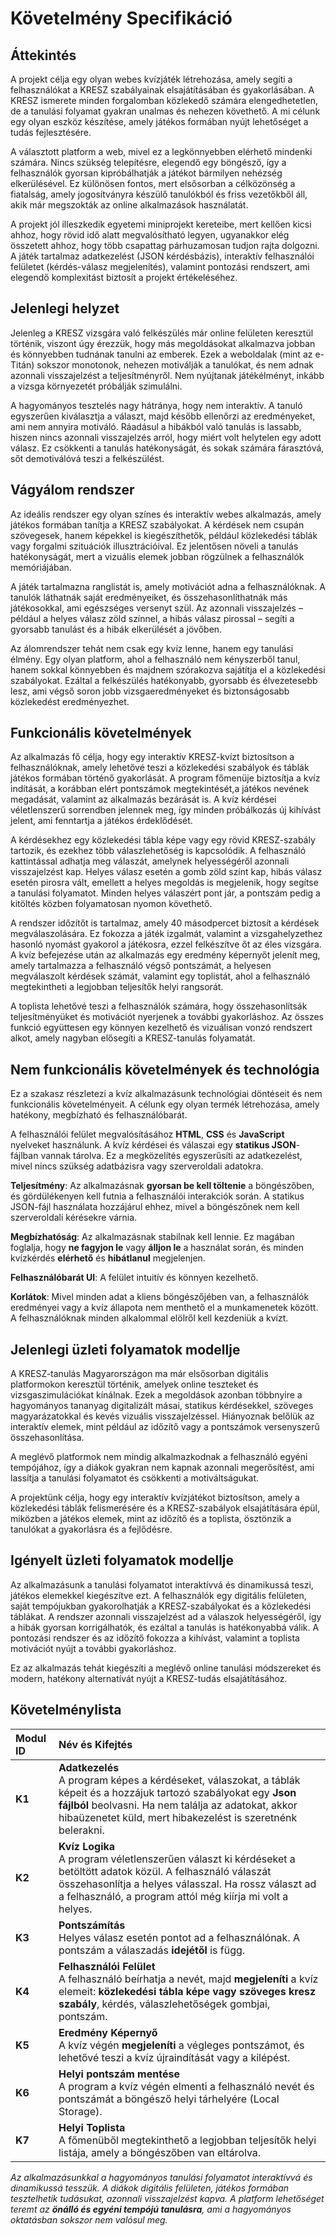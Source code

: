 # Követelmény Specifikáció

## Áttekintés

A projekt célja egy olyan webes kvízjáték létrehozása, amely segíti a felhasználókat a KRESZ szabályainak elsajátításában és gyakorlásában. A KRESZ ismerete minden forgalomban közlekedő számára elengedhetetlen, de a tanulási folyamat gyakran unalmas és nehezen követhető. A mi célunk egy olyan eszköz készítése, amely játékos formában nyújt lehetőséget a tudás fejlesztésére.  

A választott platform a web, mivel ez a legkönnyebben elérhető mindenki számára. Nincs szükség telepítésre, elegendő egy böngésző, így a felhasználók gyorsan kipróbálhatják a játékot bármilyen nehézség elkerülésével. Ez különösen fontos, mert elsősorban a célközönség a fiatalság, amely jogosítványra készülő tanulókból és friss vezetőkből áll, akik már megszokták az online alkalmazások használatát.  

A projekt jól illeszkedik egyetemi miniprojekt kereteibe, mert kellően kicsi ahhoz, hogy rövid idő alatt megvalósítható legyen, ugyanakkor elég összetett ahhoz, hogy több csapattag párhuzamosan tudjon rajta dolgozni. A játék tartalmaz adatkezelést (JSON kérdésbázis), interaktív felhasználói felületet (kérdés-válasz megjelenítés), valamint pontozási rendszert, ami elegendő komplexitást biztosít a projekt értékeléséhez.

## Jelenlegi helyzet

Jelenleg a KRESZ vizsgára való felkészülés már online felületen keresztül történik, viszont úgy érezzük, hogy más megoldásokat alkalmazva jobban és könnyebben tudnának tanulni az emberek. Ezek a weboldalak (mint az e-Titán) sokszor monotonok, nehezen motiválják a tanulókat, és nem adnak azonnali visszajelzést a teljesítményről. Nem nyújtanak játékélményt, inkább a vizsga környezetét próbálják szimulálni.  

A hagyományos tesztelés nagy hátránya, hogy nem interaktív. A tanuló egyszerűen kiválasztja a választ, majd később ellenőrzi az eredményeket, ami nem annyira motiváló. Ráadásul a hibákból való tanulás is lassabb, hiszen nincs azonnali visszajelzés arról, hogy miért volt helytelen egy adott válasz. Ez csökkenti a tanulás hatékonyságát, és sokak számára fárasztóvá, sőt demotiválóvá teszi a felkészülést.

## Vágyálom rendszer

Az ideális rendszer egy olyan színes és interaktív webes alkalmazás, amely játékos formában tanítja a KRESZ szabályokat. A kérdések nem csupán szövegesek, hanem képekkel is kiegészíthetők, például közlekedési táblák vagy forgalmi szituációk illusztrációival. Ez jelentősen növeli a tanulás hatékonyságát, mert a vizuális elemek jobban rögzülnek a felhasználók memóriájában.  

A játék tartalmazna ranglistát is, amely motivációt adna a felhasználóknak. A tanulók láthatnák saját eredményeiket, és összehasonlíthatnák más játékosokkal, ami egészséges versenyt szül. Az azonnali visszajelzés – például a helyes válasz zöld színnel, a hibás válasz pirossal – segíti a gyorsabb tanulást és a hibák elkerülését a jövőben.  

Az álomrendszer tehát nem csak egy kvíz lenne, hanem egy tanulási élmény. Egy olyan platform, ahol a felhasználó nem kényszerből tanul, hanem sokkal könnyebben és majdnem szórakozva sajátítja el a közlekedési szabályokat. Ezáltal a felkészülés hatékonyabb, gyorsabb és élvezetesebb lesz, ami végső soron jobb vizsgaeredményeket és biztonságosabb közlekedést eredményezhet.

## Funkcionális követelmények

Az alkalmazás fő célja, hogy egy interaktív KRESZ-kvízt biztosítson a felhasználóknak, amely lehetővé teszi a közlekedési szabályok és táblák játékos formában történő gyakorlását. A program főmenüje biztosítja a kvíz indítását, a korábban elért pontszámok megtekintését,a játékos nevének megadását, valamint az alkalmazás bezárását is. A kvíz kérdései véletlenszerű sorrendben jelennek meg, így minden próbálkozás új kihívást jelent, ami fenntartja a játékos érdeklődését.

A kérdésekhez egy közlekedési tábla képe vagy egy rövid KRESZ-szabály tartozik, és ezekhez több válaszlehetőség is kapcsolódik. A felhasználó kattintással adhatja meg válaszát, amelynek helyességéről azonnali visszajelzést kap. Helyes válasz esetén a gomb zöld színt kap, hibás válasz esetén pirosra vált, emellett a helyes megoldás is megjelenik, hogy segítse a tanulási folyamatot. Minden helyes válaszért pont jár, a pontszám pedig a kitöltés közben folyamatosan nyomon követhető.

A rendszer időzítőt is tartalmaz, amely 40 másodpercet biztosít a kérdések megválaszolására. Ez fokozza a játék izgalmát, valamint a vizsgahelyzethez hasonló nyomást gyakorol a játékosra, ezzel felkészítve őt az éles vizsgára. A kvíz befejezése után az alkalmazás egy eredmény képernyőt jelenít meg, amely tartalmazza a felhasználó végső pontszámát, a helyesen megválaszolt kérdések számát, valamint egy toplistát, ahol a felhasználó megtekintheti a legjobban teljesítők helyi rangsorát.

A toplista lehetővé teszi a felhasználók számára, hogy összehasonlítsák teljesítményüket és motivációt nyerjenek a további gyakorláshoz. Az összes funkció együttesen egy könnyen kezelhető és vizuálisan vonzó rendszert alkot, amely nagyban elősegíti a KRESZ-tanulás folyamatát.

## Nem funkcionális követelmények és technológia

Ez a szakasz részletezi a kvíz alkalmazásunk technológiai döntéseit és nem funkcionális követelményeit. A célunk egy olyan termék létrehozása, amely hatékony, megbízható és felhasználóbarát.

A felhasználói felület megvalósításához **HTML**, **CSS** és **JavaScript** nyelveket használunk. A kvíz kérdései és válaszai egy **statikus JSON**-fájlban vannak tárolva. Ez a megközelítés egyszerűsíti az adatkezelést, mivel nincs szükség adatbázisra vagy szerveroldali adatokra.

**Teljesítmény**: Az alkalmazásnak **gyorsan be kell töltenie** a böngészőben, és gördülékenyen kell futnia a felhasználói interakciók során. A statikus JSON-fájl használata hozzájárul ehhez, mivel a böngészőnek nem kell szerveroldali kérésekre várnia.

**Megbízhatóság**: Az alkalmazásnak stabilnak kell lennie. Ez magában foglalja, hogy **ne fagyjon le** vagy **álljon le** a használat során, és minden kvízkérdés **elérhető** és **hibátlanul** megjelenjen.

**Felhasználóbarát UI**: A felület intuitív és könnyen kezelhető.

**Korlátok**: Mivel minden adat a kliens böngészőjében van, a felhasználók eredményei vagy a kvíz állapota nem menthető el a munkamenetek között. A felhasználóknak minden alkalommal elölről kell kezdeniük a kvízt.


## Jelenlegi üzleti folyamatok modellje

A KRESZ-tanulás Magyarországon ma már elsősorban digitális platformokon keresztül történik, amelyek online teszteket és vizsgaszimulációkat kínálnak. Ezek a megoldások azonban többnyire a hagyományos tananyag digitalizált másai, statikus kérdésekkel, szöveges magyarázatokkal és kevés vizuális visszajelzéssel.  Hiányoznak belőlük az interaktív elemek, mint például az időzítő vagy a pontszámok versenyszerű összehasonlítása.  

A meglévő platformok nem mindig alkalmazkodnak a felhasználó egyéni tempójához, így a diákok gyakran nem kapnak azonnali megerősítést, ami lassítja a tanulási folyamatot és csökkenti a motiváltságukat.  
  
A projektünk célja, hogy egy interaktív kvízjátékot biztosítson, amely a közlekedési táblák felismerésére és a KRESZ-szabályok elsajátítására épül, miközben a játékos elemek, mint az időzítő és a toplista, ösztönzik a tanulókat a gyakorlásra és a fejlődésre.

## Igényelt üzleti folyamatok modellje

Az alkalmazásunk a tanulási folyamatot interaktívvá és dinamikussá teszi, játékos elemekkel kiegészítve ezt. A felhasználók egy digitális felületen, saját tempójukban gyakorolhatják a KRESZ-szabályokat és a közlekedési táblákat. A rendszer azonnali visszajelzést ad a válaszok helyességéről, így a hibák gyorsan korrigálhatók, és ezáltal a tanulás is hatékonyabbá válik. A pontozási rendszer és az időzítő fokozza a kihívást, valamint a toplista motivációt nyújt a további gyakorláshoz.

Ez az alkalmazás tehát kiegészíti a meglévő online tanulási módszereket és modern, hatékony alternatívát nyújt a KRESZ-tudás elsajátításához. 

## Követelménylista

| Modul ID | Név és Kifejtés |
| :--- | :--- |
| **K1** | **Adatkezelés**<br>A program képes a kérdéseket, válaszokat, a táblák képeit és a hozzájuk tartozó szabályokat egy **Json fájlból** beolvasni. Ha nem találja az adatokat, akkor hibaüzenetet küld, mert hibakezelést is szeretnénk belerakni. |
| **K2** | **Kvíz Logika**<br>A program véletlenszerűen választ ki kérdéseket a betöltött adatok közül. A felhasználó válaszát összehasonlítja a helyes válasszal. Ha rossz választ ad a felhasználó, a program attól még kiírja mi volt a helyes. |
| **K3** | **Pontszámítás**<br>Helyes válasz esetén pontot ad a felhasználónak. A pontszám a válaszadás **idejétől** is függ. |
| **K4** | **Felhasználói Felület**<br>A felhasználó beírhatja a nevét, majd **megjeleníti** a kvíz elemeit: **közlekedési tábla képe vagy szöveges kresz szabály**, kérdés, válaszlehetőségek gombjai, pontszám. |
| **K5** | **Eredmény Képernyő**<br>A kvíz végén **megjeleníti** a végleges pontszámot, és lehetővé teszi a kvíz újraindítását vagy a kilépést. |
| **K6** | **Helyi pontszám mentése**<br>A program a kvíz végén elmenti a felhasználó nevét és pontszámát a böngésző helyi tárhelyére (Local Storage).
| **K7** | **Helyi Toplista**<br>A főmenüből megtekinthető a legjobban teljesítők helyi listája, amely a böngészőben van eltárolva.

*Az alkalmazásunkkal a hagyományos tanulási folyamatot interaktívvá és dinamikussá tesszük. A diákok digitális felületen, játékos formában tesztelhetik tudásukat, azonnali visszajelzést kapva. A platform lehetőséget teremt az **önálló és egyéni tempójú tanulásra**, ami a hagyományos oktatásban sokszor nem valósul meg.*
